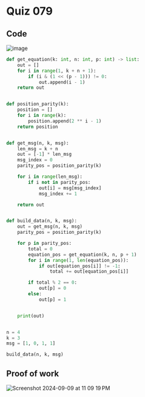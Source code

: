 # Quiz 079


## Code

![image](https://github.com/user-attachments/assets/adcdfa8b-422b-490b-8267-9da6cd876c0c)


```py
def get_equation(k: int, n: int, p: int) -> list:
    out = []
    for i in range(1, k + n + 1):
        if (i & (1 << (p - 1))) != 0:
            out.append(i - 1)
    return out


def position_parity(k):
    position = []
    for i in range(k):
        position.append(2 ** i - 1)
    return position


def get_msg(n, k, msg):
    len_msg = k + n
    out = [-1] * len_msg
    msg_index = 0
    parity_pos = position_parity(k)

    for i in range(len_msg):
        if i not in parity_pos:
            out[i] = msg[msg_index]
            msg_index += 1

    return out


def build_data(n, k, msg):
    out = get_msg(n, k, msg)
    parity_pos = position_parity(k)

    for p in parity_pos:
        total = 0
        equation_pos = get_equation(k, n, p + 1)
        for i in range(1, len(equation_pos)):
            if out[equation_pos[i]] != -1:
                total += out[equation_pos[i]]

        if total % 2 == 0:
            out[p] = 0
        else:
            out[p] = 1


    print(out)


n = 4
k = 3
msg = [1, 0, 1, 1]

build_data(n, k, msg)
```

## Proof of work
<img width="max" alt="Screenshot 2024-09-09 at 11 09 19 PM" src="https://github.com/user-attachments/assets/7d37de13-4520-4797-b174-8d5cc07118a3">

